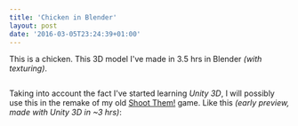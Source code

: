 ```yaml
---
title: 'Chicken in Blender'
layout: post
date: '2016-03-05T23:24:39+01:00'
---
```


This is a chicken. This 3D model I've made in 3.5 hrs in Blender *(with texturing)*.

<div class="text-center">
    <img data-src="/images/shootthem/chicken_render1-compressed.webp" {% imagesize "/images/shootthem/chicken_render1-compressed.webp":props %} alt="" class="img-responsive">
</div>

<div class="vspace"></div>

Taking into account the fact I've started learning *Unity 3D*, I will possibly use this
in the remake of my old <a href="{% post_url tumblr/2015-04-06-shootthem %}">Shoot Them!</a> game.
Like this *(early preview, made with Unity 3D in ~3 hrs)*:

<div class="text-center">
    <img data-src="/images/shootthem/ShootThem1.2-screen1-compressed.webp" {% imagesize "/images/shootthem/ShootThem1.2-screen1-compressed.webp":props %} alt="" class="img-responsive">
</div>
